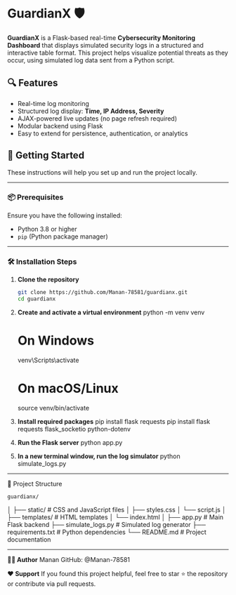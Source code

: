 # GuardianX 🛡️

**GuardianX** is a Flask-based real-time **Cybersecurity Monitoring Dashboard** that displays simulated security logs in a structured and interactive table format. This project helps visualize potential threats as they occur, using simulated log data sent from a Python script.

## 🔍 Features

- Real-time log monitoring
- Structured log display: **Time, IP Address, Severity**
- AJAX-powered live updates (no page refresh required)
- Modular backend using Flask
- Easy to extend for persistence, authentication, or analytics

## 🚀 Getting Started

These instructions will help you set up and run the project locally.

---

### 📦 Prerequisites

Ensure you have the following installed:

- Python 3.8 or higher
- `pip` (Python package manager)

---

### 🛠️ Installation Steps

1. **Clone the repository**
   ```bash
   git clone https://github.com/Manan-78581/guardianx.git
   cd guardianx
   
2. **Create and activate a virtual environment**
    python -m venv venv
    # On Windows
    venv\Scripts\activate
    # On macOS/Linux
    source venv/bin/activate

3. **Install required packages**
    pip install flask requests
    pip install flask requests flask_socketio python-dotenv

4. **Run the Flask server**
    python app.py

5. **In a new terminal window, run the log simulator**
    python simulate_logs.py

---

📂 Project Structure

    guardianx/
│
├── static/                  # CSS and JavaScript files
│   ├── styles.css
│   └── script.js
│
├── templates/              # HTML templates
│   └── index.html
│
├── app.py                  # Main Flask backend
├── simulate_logs.py        # Simulated log generator
├── requirements.txt        # Python dependencies
└── README.md               # Project documentation

---

**🧑‍💻 Author**
Manan
GitHub: @Manan-78581


**❤️ Support**
If you found this project helpful, feel free to star ⭐ the repository or contribute via pull requests.
   
